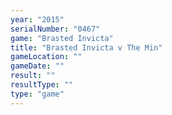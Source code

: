 ```yaml
---
year: "2015"
serialNumber: "0467" 
game: "Brasted Invicta"
title: "Brasted Invicta v The Min"
gameLocation: ""
gameDate: ""
result: ""
resultType: ""
type: "game"
---
```

